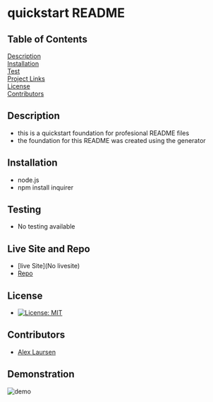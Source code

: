 
# quickstart README

## Table of Contents
[Description](##description)  
[Installation](##Installation)  
[Test](##Testing)  
[Project Links](##live-Site-and-Repo)  
[License](##License)  
[Contributors](##Contributors)  

## Description
* this is a quickstart foundation for profesional README files
* the foundation for this README was created using the generator

## Installation
* node.js
* npm install inquirer

## Testing
* No testing available

## Live Site and Repo
* [live Site](No livesite)
* [Repo](https://github.com/ajlaursen/ajlaursen-readMe-quickstart)

## License
* [![License: MIT](https://img.shields.io/badge/License-MIT-yellow.svg)](https://opensource.org/licenses/MIT)

## Contributors
* [Alex Laursen](https://github.com/ajlaursen)  

## Demonstration

![demo](./assets/misc/Walkthrough.gif)